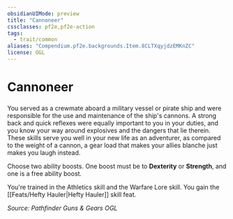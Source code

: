 ```yaml
---
obsidianUIMode: preview
title: "Cannoneer"
cssclasses: pf2e,pf2e-action
tags:
  - trait/common
aliases: "Compendium.pf2e.backgrounds.Item.8CLTXqyjdzEMKnZC"
license: OGL
---
```

# Cannoneer

### 






You served as a crewmate aboard a military vessel or pirate ship and were responsible for the use and maintenance of the ship's cannons. A strong back and quick reflexes were equally important to you in your duties, and you know your way around explosives and the dangers that lie therein. These skills serve you well in your new life as an adventurer, as compared to the weight of a cannon, a gear load that makes your allies blanche just makes you laugh instead.

Choose two ability boosts. One boost must be to **Dexterity** or **Strength**, and one is a free ability boost.

You're trained in the Athletics skill and the Warfare Lore skill. You gain the [[Feats/Hefty Hauler|Hefty Hauler]] skill feat.

*Source: Pathfinder Guns & Gears*
*OGL*
